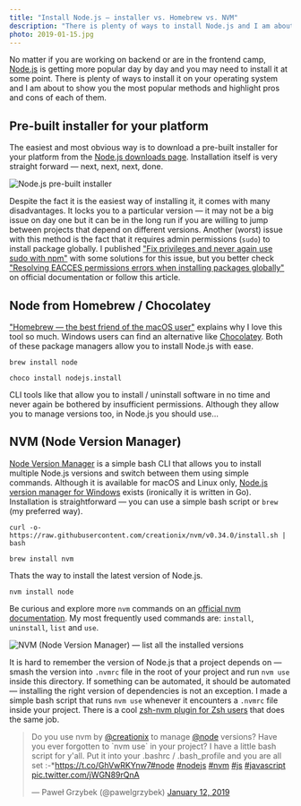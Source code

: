 ```yaml
---
title: "Install Node.js — installer vs. Homebrew vs. NVM"
description: "There is plenty of ways to install Node.js and I am about to show you the most popular methods and highlight pros and cons of each of them"
photo: 2019-01-15.jpg
---
```


No matter if you are working on backend or are in the frontend camp, [Node.js](https://nodejs.org) is getting more popular day by day and you may need to install it at some point. There is plenty of ways to install it on your operating system and I am about to show you the most popular methods and highlight pros and cons of each of them.

## Pre-built installer for your platform

The easiest and most obvious way is to download a pre-built installer for your platform from the [Node.js downloads page](https://nodejs.org/en/download/). Installation itself is very straight forward — next, next, next, done.

![Node.js pre-built installer](/photos/2019-01-15-1.jpg)

Despite the fact it is the easiest way of installing it, it comes with many disadvantages. It locks you to a particular version — it may not be a big issue on day one but it can be in the long run if you are willing to jump between projects that depend on different versions. Another (worst) issue with this method is the fact that it requires admin permissions (`sudo`) to install package globally. I published ["Fix privileges and never again use sudo with npm"](https://pawelgrzybek.com/fix-priviliges-and-never-again-use-sudo-with-npm/) with some solutions for this issue, but you better check ["Resolving EACCES permissions errors when installing packages globally"](https://docs.npmjs.com/resolving-eacces-permissions-errors-when-installing-packages-globally) on official documentation or follow this article.

## Node from Homebrew / Chocolatey

["Homebrew — the best friend of the macOS user"](https://pawelgrzybek.com/homebrew-the-best-friend-of-the-macos-user/) explains why I love this tool so much. Windows users can find an alternative like [Chocolatey](https://chocolatey.org/). Both of these package managers allow you to install Node.js with ease.

```
brew install node
```

```
choco install nodejs.install
```

CLI tools like that allow you to install / uninstall software in no time and never again be bothered by insufficient permissions. Although they allow you to manage versions too, in Node.js you should use…

## NVM (Node Version Manager)

[Node Version Manager](https://github.com/creationix/nvm) is a simple bash CLI that allows you to install multiple Node.js versions and switch between them using simple commands. Although it is available for macOS and Linux only, [Node.js version manager for Windows](https://github.com/coreybutler/nvm-windows) exists (ironically it is written in Go). Installation is straightforward — you can use a simple bash script or `brew` (my preferred way).

```
curl -o- https://raw.githubusercontent.com/creationix/nvm/v0.34.0/install.sh | bash
```

```
brew install nvm
```

Thats the way to install the latest version of Node.js.

```
nvm install node
```

Be curious and explore more `nvm` commands on an [official nvm documentation](https://github.com/creationix/nvm#usage). My most frequently used commands are: `install`, `uninstall`, `list` and `use`.

![NVM (Node Version Manager) — list all the installed versions](/photos/2019-01-15-2.jpg)

It is hard to remember the version of Node.js that a project depends on — smash the version into `.nvmrc` file in the root of your project and run `nvm use` inside this directory. If something can be automated, it should be automated — installing the right version of dependencies is not an exception. I made a simple bash script that runs `nvm use` whenever it encounters a `.nvmrc` file inside your project. There is a cool [zsh-nvm plugin for Zsh users](https://github.com/lukechilds/zsh-nvm) that does the same job.

<blockquote class="twitter-tweet"><p lang="en" dir="ltr">Do you use nvm by <a href="https://twitter.com/creationix?ref_src=twsrc%5Etfw">@creationix</a> to manage <a href="https://twitter.com/node?ref_src=twsrc%5Etfw">@node</a> versions? Have you ever forgotten to `nvm use` in your project? I have a little bash script for y&#39;all. Put it into your .bashrc / .bash_profile and you are all set :-*<a href="https://t.co/GhVwRKYnw7">https://t.co/GhVwRKYnw7</a><a href="https://twitter.com/hashtag/node?src=hash&amp;ref_src=twsrc%5Etfw">#node</a> <a href="https://twitter.com/hashtag/nodejs?src=hash&amp;ref_src=twsrc%5Etfw">#nodejs</a> <a href="https://twitter.com/hashtag/nvm?src=hash&amp;ref_src=twsrc%5Etfw">#nvm</a> <a href="https://twitter.com/hashtag/js?src=hash&amp;ref_src=twsrc%5Etfw">#js</a> <a href="https://twitter.com/hashtag/javascript?src=hash&amp;ref_src=twsrc%5Etfw">#javascript</a> <a href="https://t.co/jWGN89rQnA">pic.twitter.com/jWGN89rQnA</a></p>&mdash; Paweł Grzybek (@pawelgrzybek) <a href="https://twitter.com/pawelgrzybek/status/1084035186562605057?ref_src=twsrc%5Etfw">January 12, 2019</a></blockquote> <script async src="https://platform.twitter.com/widgets.js" charset="utf-8"></script>
